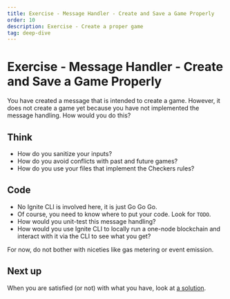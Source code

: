 ```yaml
---
title: Exercise - Message Handler - Create and Save a Game Properly
order: 10
description: Exercise - Create a proper game
tag: deep-dive
---
```


# Exercise - Message Handler - Create and Save a Game Properly

You have created a message that is intended to create a game. However, it does not create a game yet because you have not implemented the message handling. How would you do this?

## Think

* How do you sanitize your inputs?
* How do you avoid conflicts with past and future games?
* How do you use your files that implement the Checkers rules?

## Code

* No Ignite CLI is involved here, it is just Go Go Go.
* Of course, you need to know where to put your code. Look for `TODO`.
* How would you unit-test this message handling?
* How would you use Ignite CLI to locally run a one-node blockchain and interact with it via the CLI to see what you get?

For now, do not bother with niceties like gas metering or event emission.

## Next up

When you are satisfied (or not) with what you have, look at [a solution](../4-my-own-chain/create-handling.md).
